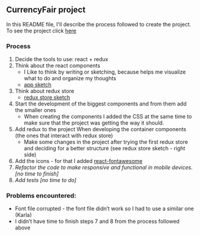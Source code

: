 ## CurrencyFair project

In this README file, I'll describe the process followed to create the project. To see the project click [here]()

### Process
1. Decide the tools to use: react + redux
2. Think about the react components
    - I Like to think by writing or sketching, because helps me visualize what to do and organize my thoughts
    - [app sketch](./sketches/app.jpg)
3. Think about redux store
    - [redux store sketch](./sketches/store.jpg)
4. Start the development of the biggest components and from them add the smaller ones
    - When creating the components I added the CSS at the same time to make sure that the project was getting the way it should.
5. Add redux to the project When developing the container components (the ones that interact with redux store)
    - Make some changes in the project after trying the first redux store and deciding for a better structure (see redux store sketch - right side)
6. Add the icons - for that I added [react-fontawesome](https://github.com/FortAwesome/react-fontawesome)
7. _Refactor the code to make responsive and functional in mobile devices. [no time to finish]_
8. _Add tests [no time to do]_

### Problems encountered:
- Font file corrupted - the font file didn’t work so I had to use a similar one (Karla)
- I didn’t have time to finish steps 7 and 8 from the process followed above

